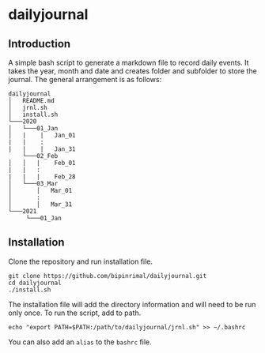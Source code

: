 # dailyjournal

## Introduction
A simple bash script to generate a markdown file to record daily events. It takes the year, month and date and creates folder and subfolder to store the journal. The general arrangement is as follows:

```
dailyjournal
│   README.md
│   jrnl.sh   
│   install.sh
└───2020
│   └───01_Jan
│   |    |   Jan_01
|   |    :
|   |    |   Jan_31 
    └───02_Feb
│   │   |    Feb_01
|   |   :
|   |   |    Feb_28 
│   └───03_Mar
│       │   Mar_01
│       :
│       │   Mar_31   
└───2021
     └───01_Jan
```
## Installation
Clone the repository and run installation file.
```
git clone https://github.com/bipinrimal/dailyjournal.git
cd dailyjournal
./install.sh
```
The installation file will add the directory information and will need to be run only once. 
To run the script, add to path.
```
echo "export PATH=$PATH:/path/to/dailyjournal/jrnl.sh" >> ~/.bashrc
```
You can also add an `alias` to the `bashrc` file. 

